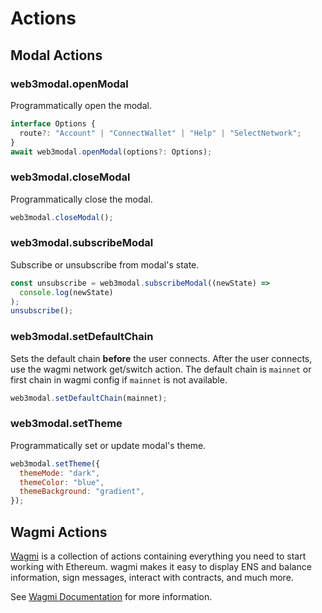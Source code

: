# Actions

## Modal Actions

### web3modal.openModal

Programmatically open the modal.

```js
interface Options {
  route?: "Account" | "ConnectWallet" | "Help" | "SelectNetwork";
}
await web3modal.openModal(options?: Options);
```

### web3modal.closeModal

Programmatically close the modal.

```js
web3modal.closeModal();
```

### web3modal.subscribeModal

Subscribe or unsubscribe from modal's state.

```js
const unsubscribe = web3modal.subscribeModal((newState) =>
  console.log(newState)
);
unsubscribe();
```

### web3modal.setDefaultChain

Sets the default chain **before** the user connects. After the user connects, use the wagmi network get/switch action. The default chain is `mainnet` or first chain in wagmi config if `mainnet` is not available.

```js
web3modal.setDefaultChain(mainnet);
```

### web3modal.setTheme

Programmatically set or update modal's theme.

```js
web3modal.setTheme({
  themeMode: "dark",
  themeColor: "blue",
  themeBackground: "gradient",
});
```

## Wagmi Actions

[Wagmi](https://wagmi.sh/core/getting-started) is a collection of actions containing everything you need to start working with Ethereum. wagmi makes it easy to display ENS and balance information, sign messages, interact with contracts, and much more.

See [Wagmi Documentation](https://wagmi.sh/core/getting-started) for more information.
